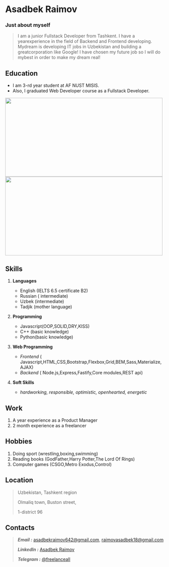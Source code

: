 # Asadbek Raimov




### Just about myself

>I am a junior Fullstack Developer from Tashkent. I have a yearexperience in the field of Backend and Frontend developing. Mydream is developing IT jobs in Uzbekistan and building a greatcorporation like Google! I have chosen my future job so I will do mybest in order to make my dream real!



## Education

- I am 3-rd year student at AF NUST MISIS. 
- Also, I graduated Web Developer course as a Fullstack Developer.

<img src="https://user-images.githubusercontent.com/81373435/147670752-50ba3b44-c51a-4968-924f-06ffe9877b74.png" style="width: 500px; height:250px">

<img src="https://user-images.githubusercontent.com/81373435/147671530-f0532c9d-3c00-4b53-829e-043153bb46cb.jpg" style="width:500px; height:250px">

## Skills


1. **Languages**
    - English (IELTS 6.5 certificate B2)
    - Russian ( intermediate)
    - Uzbek (intermediate)
    - Tadjik (mother language)
2. **Programming**
    - Javascript(OOP,SOLID,DRY,KISS)
    - C++ (basic knowledge)
    - Python(basic knowledge)

3. **Web Programming**
    - *Frontend* ( Javascript,HTML,CSS,Bootstrap,Flexbox,Grid,BEM,Sass,Materialize,AJAX)
    - *Backend* ( Node.js,Express,Fastify,Core modules,REST api)

4. **Soft Skills**
    - *hardworking, responsible, optimistic, openhearted, energetic*

## Work
  
1. A year experience as a Product Manager
2. 2 month experience as a freelancer


## Hobbies

1. Doing sport (wrestling,boxing,swimming)
2. Reading books (GodFather,Harry Potter,The Lord Of Rings)
3. Computer games (CSGO,Metro Exodus,Control)

## Location

   > Uzbekistan, Tashkent region
   > 
   > Olmaliq town, Buston street,
   > 
   > 1-district 96


## Contacts

> ***Email :*** [asadbekraimov642@gmail.com](mailto:asadbekraimov642@gmail.com), [raimovasadbek18@gmail.com](mailto:raimovasadbek18@gmail.com)
> 
>***LinkedIn :*** [Asadbek Raimov](https://www.linkedin.com/in/asadbek-raimov-b700881ba)
>
>***Telegram :*** [@freelanceall](https://t.me/freelanceall)




